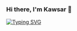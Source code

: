 <!--![](https://komarev.com/ghpvc/?username=khsuzan&style=flat)-->
### Hi there, I'm Kawsar 👋

[![Typing SVG](https://readme-typing-svg.herokuapp.com?font=Montserrat-Bold&duration=5800&pause=1000&width=435&lines=App+Developer+%7C+Learner+%7C+Mentor)](https://git.io/typing-svg)

<!--
**khsuzan/khsuzan** is a ✨ _special_ ✨ repository because its `README.md` (this file) appears on your GitHub profile.

Here are some ideas to get you started:

- 🔭 I’m currently working on ...
- 🌱 I’m currently learning ...
- 👯 I’m looking to collaborate on ...
- 🤔 I’m looking for help with ...
- 💬 Ask me about ...
- 📫 How to reach me: ...
- 😄 Pronouns: ...
- ⚡ Fun fact: ...
-->
